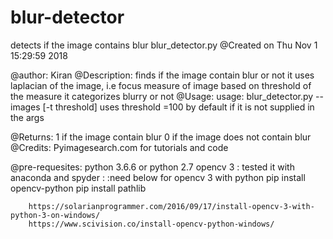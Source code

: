 # blur-detector
detects if the image contains blur
blur_detector.py
@Created on Thu Nov  1 15:29:59 2018

@author: Kiran
@Description: finds if the image contain blur or not
            it uses laplacian of the image, i.e focus measure of image
            based on threshold of the measure it categorizes blurry or not
@Usage: usage: blur_detector.py --images <valid image path> [-t threshold]
    uses threshold =100 by default if it is not supplied in the args

@Returns: 1 if the image contain blur
         0 if the image does not contain blur
@Credits: Pyimagesearch.com for tutorials and code

@pre-requesites: python 3.6.6 or python 2.7 opencv 3
        : tested it with anaconda and spyder
        : 
        :need below for opencv 3 with python
        pip install opencv-python
         pip install pathlib
        
        https://solarianprogrammer.com/2016/09/17/install-opencv-3-with-python-3-on-windows/
        https://www.scivision.co/install-opencv-python-windows/
